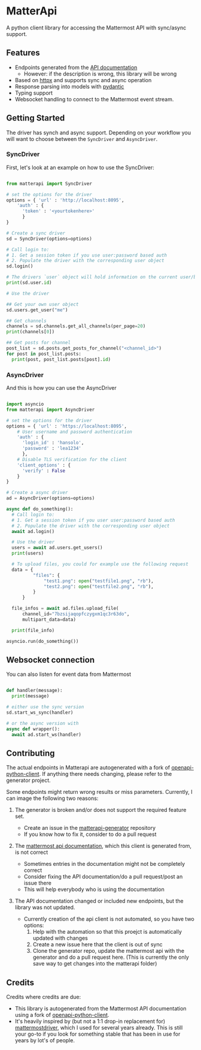 # MatterApi

A python client library for accessing the Mattermost API with sync/async support.


## Features
+ Endpoints generated from the [API documentation](https://api.mattermost.com/)
  - However: if the description is wrong, this library will be wrong
+ Based on [httpx](https://www.python-httpx.org/) and supports sync and async operation
+ Response parsing into models with [pydantic](https://pydantic-docs.helpmanual.io/)
+ Typing support
+ Websocket handling to connect to the Mattermost event stream.

## Getting Started

The driver has synch and async support. Depending on your workflow you will want to choose between
the `SyncDriver` and `AsyncDriver`.


### SyncDriver

First, let's look at an example on how to use the SyncDriver:

```python

from matterapi import SyncDriver

# set the options for the driver
options = { 'url' : 'http://localhost:8095',
    'auth' : { 
      'token' : '<yourtokenhere>' 
      }
}

# Create a sync driver
sd = SyncDriver(options=options)

# Call login to:
# 1. Get a session token if you use user:password based auth
# 2. Populate the driver with the corresponding user object
sd.login()

# The drivers `user` object will hold information on the current user/bot
print(sd.user.id)

# Use the driver

## Get your own user object
sd.users.get_user("me")

## Get channels
channels = sd.channels.get_all_channels(per_page=20)
print(channels[0])

## Get posts for channel
post_list = sd.posts.get_posts_for_channel("<channel_id>")
for post in post_list.posts:
  print(post, post_list.posts[post].id)

```

### AsyncDriver

And this is how you can use the AsyncDriver


```python

import asyncio
from matterapi import AsyncDriver

# set the options for the driver
options = { 'url' : 'https://localhost:8095',
    # User username and password authentication
    'auth' : { 
      'login_id' : 'hansolo', 
      'password' : 'lea1234' 
      },
    # Disable TLS verification for the client
    'client_options' : {
      'verify' : False
    }
}

# Create a async driver
ad = AsyncDriver(options=options)

async def do_something():
  # Call login to:
  # 1. Get a session token if you user user:password based auth
  # 2. Populate the driver with the corresponding user object
  await ad.login()

  # Use the driver
  users = await ad.users.get_users()
  print(users)

  # To upload files, you could for example use the following request
  data = {
          "files": {
              "test1.png": open("testfile1.png", "rb"),
              "test2.png": open("testfile2.png", "rb"),
          }
      }

  file_infos = await ad.files.upload_file(
      channel_id="7bzsijaqopfczygxm1qc3r63do",
      multipart_data=data)

  print(file_info)

asyncio.run(do_something())
```

## Websocket connection

You can also listen for event data from Mattermost

```python

def handler(message):
  print(message)

# either use the sync version
sd.start_ws_sync(handler)

# or the async version with 
async def wrapper():
  await ad.start_ws(handler)

```


Contributing
------------

The actual endpoints in Matterapi are autogenerated with a fork of [openapi-python-client](https://github.com/gmerz/openapi-python-client). If anything there needs changing, please refer to the generator project.

Some endpoints might return wrong results or miss parameters. Currently, I can image the following two reasons:

1. The generator is broken and/or does not support the required feature set.
    - Create an issue in the [matterapi-generator](https://github.com/gmerz/matterapi-generator) repository
    - If you know how to fix it, consider to do a pull request

2. The [mattermost api documentation](https://github.com/mattermost/mattermost-api-reference), which this client is generated from, is not correct
    - Sometimes entries in the documentation might not be completely correct
    - Consider fixing the API documentation/do a pull request/post an issue there
    - This will help everybody who is using the documentation

3. The API documentation changed or included new endpoints, but the library was not updated.
    - Currently creation of the api client is not automated, so you have two options:
        1. Help with the automation so that this proejct is automatically updated with changes
        2. Create a new issue here that the client is out of sync
        3. Clone the generator repo, update the mattermost api with the generator and do a pull request here. (This is currently the only save way to get changes into the matterapi folder)


Credits
-------

Credits where credits are due:

+ This library is autogenerated from the Mattermost API documentation using a fork of [openapi-python-client](https://github.com/triaxtec/openapi-python-client). 
+ It's heavily inspired by (but not a 1:1 drop-in replacement for) [mattermostdriver](https://github.com/Vaelor/python-mattermost-driver), which I used for several years already. This is still your go-to if you look for something stable that has been in use for years by lot's of people.

